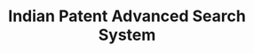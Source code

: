 ---
layout: default
api_or_bulk_downloads: None
citation: None
code: None
cost: None
description: Platform for accessing indian public patents data
documentation: ' https://ipindiaservices.gov.in/PublicSearch/PublicationSearch/Help'
doi: null
error_metrics: None
last_edit: 08/31/2021, 08:28:19
location: https://ipindiaservices.gov.in/publicsearch
maintained_by: Intellectual Property India
record_creation_timestamp: 08/31/2021, 08:28:19
references: null
shortname: india_patent_database
tags:
- India
- ' patents'
terms_of_use: null
timeframe: None
title: Indian Patent Advanced Search System
uuid: fc72efb0-8b24-4415-9b50-b0b7f33dc8b4
versioning: None
---